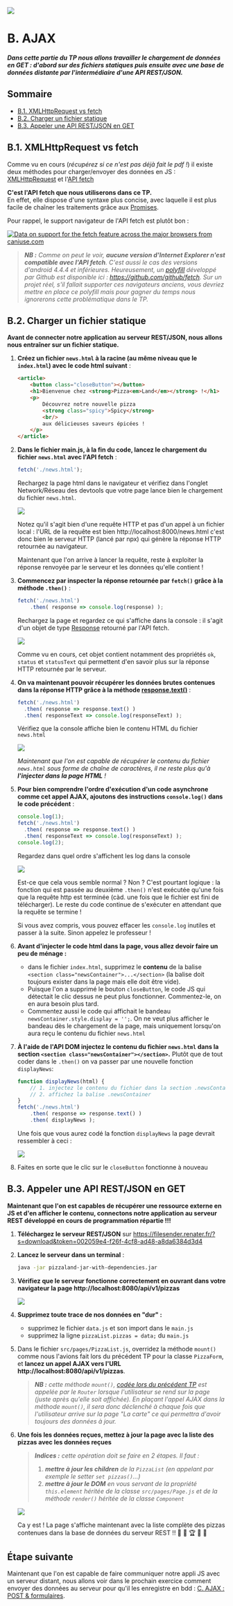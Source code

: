<img src="images/readme/header-small.jpg" >

# B. AJAX <!-- omit in toc -->

_**Dans cette partie du TP nous allons travailler le chargement de données en GET : d'abord sur des fichiers statiques puis ensuite avec une base de données distante par l'intermédiaire d'une API REST/JSON.**_


## Sommaire <!-- omit in toc -->
- [B.1. XMLHttpRequest vs fetch](#b1-xmlhttprequest-vs-fetch)
- [B.2. Charger un fichier statique](#b2-charger-un-fichier-statique)
- [B.3. Appeler une API REST/JSON en GET](#b3-appeler-une-api-restjson-en-get)


## B.1. XMLHttpRequest vs fetch
Comme vu en cours (_récupérez si ce n'est pas déjà fait le pdf !_) il existe deux méthodes pour charger/envoyer des données en JS : [XMLHttpRequest](https://developer.mozilla.org/en-US/docs/Web/API/XMLHttpRequest) et l'[API fetch](https://developer.mozilla.org/en-US/docs/Web/API/Fetch_API/Using_Fetch)

**C'est l'API fetch que nous utiliserons dans ce TP.** \
En effet, elle dispose d'une syntaxe plus concise, avec laquelle il est plus facile de chaîner les traitements grâce aux [Promises](https://developer.mozilla.org/fr/docs/Web/JavaScript/Guide/Utiliser_les_promesses).

Pour rappel, le support navigateur de l'API fetch est plutôt bon :

<a href="http://caniuse.com/#feat=fetch">
	<picture>
		<source type="image/webp" srcset="https://caniuse.bitsofco.de/image/fetch.webp">
		<img src="https://caniuse.bitsofco.de/image/fetch.png" alt="Data on support for the fetch feature across the major browsers from caniuse.com">
	</picture>
</a>

> _**NB :** Comme on peut le voir, **aucune version d'Internet Explorer n'est compatible avec l'API fetch**. C'est aussi le cas des versions d'android 4.4.4 et inférieures. Heureusement, un [polyfill](https://fr.wikipedia.org/wiki/Polyfill) développé par Github est disponible ici : https://github.com/github/fetch. Sur un projet réel, s'il fallait supporter ces navigateurs anciens, vous devriez mettre en place ce polyfill mais pour gagner du temps nous ignorerons cette problématique dans le TP._


## B.2. Charger un fichier statique
**Avant de connecter notre application au serveur REST/JSON, nous allons nous entraîner sur un fichier statique.**

1. **Créez un fichier `news.html` à la racine (au même niveau que le `index.html`) avec le code html suivant** :
	```html
	<article>
		<button class="closeButton"></button>
		<h1>Bienvenue chez <strong>Pizza<em>Land</em></strong> !</h1>
		<p>
			Découvrez notre nouvelle pizza
			<strong class="spicy">Spicy</strong>
			<br/>
			aux délicieuses saveurs épicées !
		</p>
	</article>
	```
2. **Dans le fichier main.js, à la fin du code, lancez le chargement du fichier `news.html` avec l'API fetch** :
	```js
	fetch('./news.html');
	```

	Rechargez la page html dans le navigateur et vérifiez dans l'onglet Network/Réseau des devtools que votre page lance bien le chargement du fichier `news.html`.

	<img src="images/readme/ajax-news-html-network.jpg" />

	Notez qu'il s'agit bien d'une requête HTTP et pas d'un appel à un fichier local : l'URL de la requête est bien http://localhost:8000/news.html c'est donc bien le serveur HTTP (lancé par npx) qui génère la réponse HTTP retournée au navigateur.

	Maintenant que l'on arrive à lancer la requête, reste à exploiter la réponse renvoyée par le serveur et les données qu'elle contient !

3. **Commencez par inspecter la réponse retournée par `fetch()` grâce à la méthode `.then()`** :
	```js
	fetch('./news.html')
		.then( response => console.log(response) );
	```

	Rechargez la page et regardez ce qui s'affiche dans la console : il s'agit d'un objet de type [Response](https://developer.mozilla.org/en-US/docs/Web/API/Response) retourné par l'API fetch.

	<img src="images/readme/ajax-news-response.png" />

	Comme vu en cours, cet objet contient notamment des propriétés `ok`, `status` et `statusText` qui permettent d'en savoir plus sur la réponse HTTP retournée par le serveur.

4. **On va maintenant pouvoir récupérer les données brutes contenues dans la réponse HTTP grâce à la méthode [response.text()](https://developer.mozilla.org/en-US/docs/Web/API/Body/text)** :
	```js
	fetch('./news.html')
	  .then( response => response.text() )
	  .then( responseText => console.log(responseText) );
	```
	Vérifiez que la console affiche bien le contenu HTML du fichier `news.html`

	<img src="images/readme/ajax-news-html-console.png">

	*Maintenant que l'on est capable de récupérer le contenu du fichier `news.html` sous forme de chaîne de caractères, il ne reste plus qu'à **l'injecter dans la page HTML** !*

5. **Pour bien comprendre l'ordre d'exécution d'un code asynchrone comme cet appel AJAX, ajoutons des instructions `console.log()` dans le code précédent** :
	```js
	console.log(1);
	fetch('./news.html')
	  .then( response => response.text() )
	  .then( responseText => console.log(responseText) );
	console.log(2);
	```
    Regardez dans quel ordre s'affichent les log dans la console

	<img src="images/readme/ajax-news-html-console2.png">

	Est-ce que cela vous semble normal ? Non ? C'est pourtant logique : la fonction qui est passée au deuxième `.then()` n'est exécutée qu'une fois que la requête http est terminée (càd. une fois que le fichier est fini de télécharger). Le reste du code continue de s'exécuter en attendant que la requête se termine !

	Si vous avez compris, vous pouvez effacer les `console.log` inutiles et passer à la suite. Sinon appelez le professeur !

6. **Avant d'injecter le code html dans la page, vous allez devoir faire un peu de ménage :**
	- dans le fichier `index.html`, supprimez le **contenu** de la balise `<section class="newsContainer">...</section>` (la balise doit toujours exister dans la page mais elle doit être vide).
	- Puisque l'on a supprimé le bouton `closeButton`, le code JS qui détectait le clic dessus ne peut plus fonctionner. Commentez-le, on en aura besoin plus tard.
	- Commentez aussi le code qui affichait le bandeau `newsContainer.style.display = '';`. On ne veut plus afficher le bandeau dès le chargement de la page, mais uniquement lorsqu'on aura reçu le contenu du fichier `news.html`

1. **À l'aide de l'API DOM injectez le contenu du fichier `news.html` dans la section `<section class="newsContainer"></section>`.** Plutôt que de tout coder dans le `.then()` on va passer par une nouvelle fonction `displayNews`:
	```js
	function displayNews(html) {
		// 1. injectez le contenu du fichier dans la section .newsContainer
		// 2. affichez la balise .newsContainer
	}
    fetch('./news.html')
	    .then( response => response.text() )
	    .then( displayNews );
	```
	Une fois que vous aurez codé la fonction `displayNews` la page devrait ressembler à ceci :

	<img src="images/readme/ajax-news-innerhtml.png">

8. Faites en sorte que le clic sur le `closeButton` fonctionne à nouveau

## B.3. Appeler une API REST/JSON en GET
**Maintenant que l'on est capables de récupérer une ressource externe en JS et d'en afficher le contenu, connectons notre application au serveur REST développé en cours de programmation répartie !!!**

1. **Téléchargez le serveur REST/JSON** sur https://filesender.renater.fr/?s=download&token=002059e4-f26f-4cf8-ad48-a8da6384d3d4
2. **Lancez le serveur dans un terminal** :
	```bash
	java -jar pizzaland-jar-with-dependencies.jar
	```
3. **Vérifiez que le serveur fonctionne correctement en ouvrant dans votre navigateur la page http://localhost:8080/api/v1/pizzas**

	<img src="images/readme/pizzaland-server-get-pizzas.png" >

1. **Supprimez toute trace de nos données en "dur" :**
	- supprimez le fichier `data.js` et son import dans le `main.js`
	- supprimez la ligne `pizzaList.pizzas = data;` du `main.js`

2. Dans le fichier `src/pages/PizzaList.js`, overridez la méthode `mount()` comme nous l'avions fait lors du précédent TP pour la classe `PizzaForm`, et **lancez un appel AJAX vers l'URL http://localhost:8080/api/v1/pizzas**.

	> _**NB :** cette méthode `mount()`, [codée lors du précédent TP](https://gitlab.univ-lille.fr/js/tp3/-/blob/master/D-formulaires.md#d2-pr%C3%A9paratifs-la-classe-page) est appelée par le `Router` lorsque l'utilisateur se rend sur la page (juste après qu'elle soit affichée). En plaçant l'appel AJAX dans la méthode `mount()`, il sera donc déclenché à chaque fois que l'utilisateur arrive sur la page "La carte" ce qui permettra d'avoir toujours des données à jour._

3. **Une fois les données reçues, mettez à jour la page avec la liste des pizzas avec les données reçues**

	> _**Indices :** cette opération doit se faire en 2 étapes. Il faut :_
	> 1. _**mettre à jour les children** de la `PizzaList` (en appelant par exemple le setter `set pizzas()`...)_
	> 2. _**mettre à jour le DOM** en vous servant de la propriété `this.element` héritée de la classe `src/pages/Page.js` et de la méthode `render()` héritée de  la classe `Component`_

	<img src="images/readme/ajax-get-pizzas-innerhtml.jpg">

	Ca y est ! La page s'affiche maintenant avec la liste complète des pizzas contenues dans la base de données du serveur REST !! :metal: :tada: :trophy: :pizza: :beers:

## Étape suivante  <!-- omit in toc -->
Maintenant que l'on est capable de faire communiquer notre appli JS avec un serveur distant, nous allons voir dans le prochain exercice comment envoyer des données au serveur pour qu'il les enregistre en bdd : [C. AJAX : POST & formulaires](C-post.md).